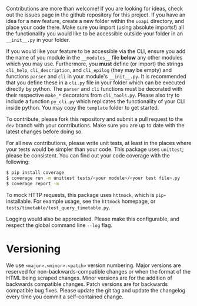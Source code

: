 Contributions are more than welcome!
If you are looking for ideas, check out the issues page
in the github repository for this project.
If you have an idea for a new feature,
create a new folder within the `uoapi` directory,
and place your code there.
Make sure you import (using absolute imports!)
all the functionality you would like to be accessible outside your
folder in an `__init__.py` in your folder.

If you would like your feature to be accessible via the CLI,
ensure you add the name of you module in the `__modules__` file
**below** any other modules which you may use.
Furthermore, you **must** define (or import) the strings
`cli_help`, `cli_description`, and `cli_epilog` (they may be empty)
and functions `parser` and `cli` in your module's `__init__.py`.
It is recommended that you define these in a `cli.py` file
in your folder which can be executed directly by python.
The `parser` and `cli` functions must be decorated with 
their respective `make_*` decorators from `cli_tools.py`.
Please also try to include a function `py_cli.py` which
replicates the functionality of your CLI inside python.
You may copy the `template` folder to get started.

To contribute, please fork this repository 
and submit a pull request to the `dev` branch with your contributions.
Make sure you are up to date with the latest changes before doing so.

For all new contributions, 
please write unit tests,
at least in the places where your tests would be simpler than your code.
This package uses `unittest`; please be consistent.
You can find out your code coverage with the following:
```bash
$ pip install coverage
$ coverage run -m unittest tests/<your module>/<your test file>.py
$ coverage report -m
```
To mock HTTP requests, this package uses `httmock`,
which is `pip`-installable.
For example usage, see the `httmock` homepage,
or `tests/timetable/test_query_timetable.py`.

Logging would also be appreciated.
Please make this configurable, and respect the global command line
`--log` flag.

# Versioning

We use `<major>.<minor>.<patch>` version numbering.
Major versions are reserved for non-backwards-compatible changes
or when the format of the HTML being scraped changes.
Minor versions are for the addition of backwards compatible changes.
Patch versions are for backwards compatible bug fixes.
Please update the git tag and update the changelog every time you commit a self-contained change.
